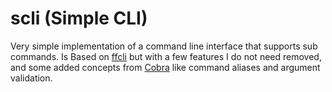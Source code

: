 # scli (Simple CLI)

Very simple implementation of a command line interface that supports sub commands.
Is Based on [ffcli](https://github.com/peterbourgon/ff/tree/main/ffcli) but with a few features I do not need removed,
and some added concepts from [Cobra](https://github.com/spf13/cobra) like command aliases and argument validation.
